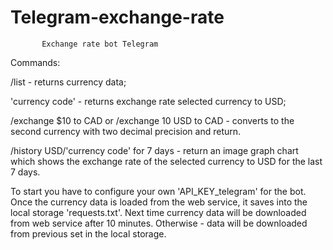 # Telegram-exchange-rate
           Exchange rate bot Telegram
Commands: 

/list - returns currency data;

'currency code' - returns exchange rate selected currency to USD;

/exchange $10 to CAD or 
/exchange 10 USD to CAD - converts to the second currency with two
decimal precision and return.

/history USD/'currency code' for 7 days - return an image graph chart which shows the exchange rate of the selected currency to USD for the last 7 days.



To start you have to configure your own 'API_KEY_telegram' for the bot.
Once the currency data is loaded from the web service, it saves into the local storage 'requests.txt'.
Next time currency data will be downloaded from web service after 10 minutes.
Otherwise - data will be downloaded from previous set in the local storage.
